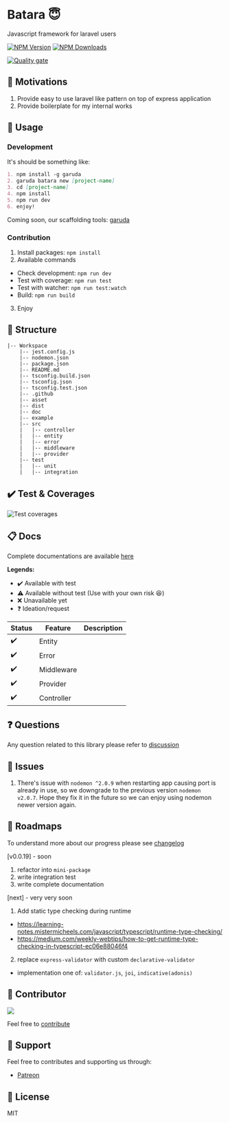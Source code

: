 # Batara 😇
Javascript framework for laravel users

  [![NPM Version][npm-image]][npm-url]
  [![NPM Downloads][downloads-image]][downloads-url]
  
[![Quality gate][quality-image]][quality-url]

🤩 Motivations
---
1. Provide easy to use laravel like pattern on top of express application
2. Provide boilerplate for my internal works

🖖 Usage
---
### Development 
It's should be something like:
```md
1. npm install -g garuda
2. garuda batara new [project-name]
3. cd [project-name]
4. npm install
5. npm run dev
6. enjoy!
```
Coming soon, our scaffolding tools: [garuda][garuda-repository]

### Contribution
1. Install packages: `npm install`
2. Available commands
- Check development: `npm run dev`
- Test with coverage: `npm run test`
- Test with watcher: `npm run test:watch`
- Build: `npm run build`
3. Enjoy

🧾 Structure
---
```text
|-- Workspace
    |-- jest.config.js
    |-- nodemon.json
    |-- package.json
    |-- README.md
    |-- tsconfig.build.json
    |-- tsconfig.json
    |-- tsconfig.test.json
    |-- .github
    |-- asset
    |-- dist
    |-- doc
    |-- example
    |-- src
    |   |-- controller
    |   |-- entity
    |   |-- error
    |   |-- middleware
    |   |-- provider
    |-- test
    |   |-- unit
    |   |-- integration
```

✔️ Test & Coverages
---
![Test coverages][coverage-url]

📋 Docs
---
Complete documentations are available [here][document-url]

**Legends:**
- ✔️ Available with test
- ⚠️ Available without test (Use with your own risk 😆)
- ❌ Unavailable yet
- ❓ Ideation/request

| Status | Feature   | Description |
| --- | ------       | ------      |
| ✔️ | Entity        |  |
| ✔️ | Error         |  |
| ✔️ | Middleware    |  |
| ✔️ | Provider      |  |
| ✔️ | Controller    |  |

❓ Questions
---
Any question related to this library please refer to [discussion][discussion-url]

👀 Issues
---
1. There's issue with `nodemon ^2.0.9` when restarting app causing port is already in use, so we downgrade to the previous version `nodemon v2.0.7`. Hope they fix it in the future so we can enjoy using nodemon newer version again. 

🚀 Roadmaps
---
To understand more about our progress please see [changelog][changelog-url]

[v0.0.19] - soon
1. refactor into `mini-package`
2. write integration test
3. write complete documentation

[next] - very very soon
1. Add static type checking during runtime 
- https://learning-notes.mistermicheels.com/javascript/typescript/runtime-type-checking/
- https://medium.com/weekly-webtips/how-to-get-runtime-type-checking-in-typescript-ec06e88046f4
2. replace `express-validator` with custom `declarative-validator`
- implementation one of: `validator.js`, `joi`, `indicative(adonis)`

🤩 Contributor
---
[![](https://github.com/kokoraka.png?size=50)](https://github.com/kokoraka)

Feel free to [contribute][contribute-url]

💖 Support
---
Feel free to contributes and supporting us through: 
- [Patreon][patreon-url]

📜 License
---
MIT

[npm-image]: https://img.shields.io/npm/v/batara.svg
[npm-url]: https://npmjs.org/package/batara
[downloads-image]: https://img.shields.io/npm/dm/batara.svg
[downloads-url]: https://npmcharts.com/compare/batara?minimal=true
[coverage-url]: https://github.com/idaman-id/batara/blob/master/asset/image/coverage.png?raw=true
[document-url]: https://github.com/idaman-id/batara/tree/master/doc
[changelog-url]: https://github.com/idaman-id/batara/blob/master/doc/CHANGELOG.md
[contribute-url]: https://github.com/idaman-id/batara/blob/master/doc/CONTRIBUTE.md
[discussion-url]: https://github.com/idaman-id/batara/blob/master/doc/DISCUSSION.md
[garuda-repository]: https://github.com/idaman-id/garuda
[quality-image]: https://sonarcloud.io/api/project_badges/quality_gate?project=idaman-id_batara
[quality-url]: https://sonarcloud.io/dashboard?id=idaman-id_batara
[patreon-url]: https://patreon.com/idaman
